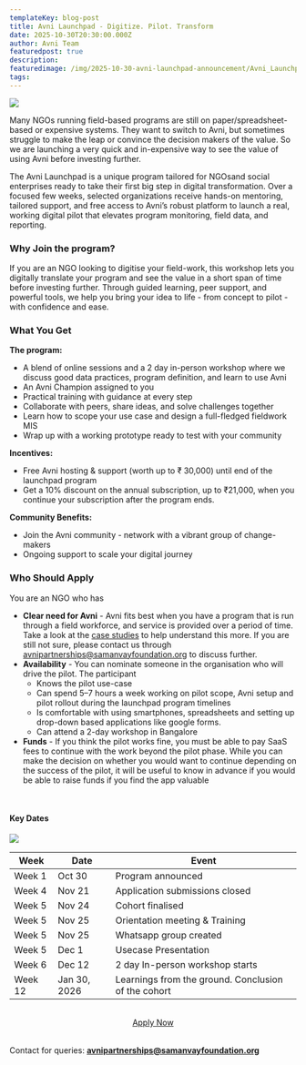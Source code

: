 ```yaml
---
templateKey: blog-post
title: Avni Launchpad - Digitize. Pilot. Transform
date: 2025-10-30T20:30:00.000Z
author: Avni Team
featuredpost: true
description: 
featuredimage: /img/2025-10-30-avni-launchpad-announcement/Avni_Launchpad.png
tags:
---
```


<a href="https://forms.gle/zD2A4cPRtpdcczPe9" target="_blank" rel="noopener noreferrer">
  <img src="/img/2025-10-30-avni-launchpad-announcement/launchpad_banner.png"/>
</a>
<br>

Many NGOs running field-based programs are still on paper/spreadsheet-based or expensive systems. They want to switch to Avni, but sometimes struggle to make the leap or convince the decision makers of the value. So we are launching a very quick and in-expensive way to see the value of using Avni before investing further. 

The Avni Launchpad is a unique program tailored for NGOsand social enterprises ready to take their first big step in digital transformation. Over a focused few weeks, selected organizations receive hands-on mentoring, tailored support, and free access to Avni’s robust platform to launch a real, working digital pilot that elevates program monitoring, field data, and reporting.

### Why Join the program?

If you are an NGO looking to digitise your field-work, this workshop lets you digitally translate your program and see the value in a short span of time before investing further. Through guided learning, peer support, and powerful tools, we help you bring your idea to life - from concept to pilot - with confidence and ease.

### What You Get
**The program:**
  - A blend of online sessions and a 2 day in-person workshop where we discuss good data practices, program definition, and learn to use Avni
  - An Avni Champion assigned to you
  - Practical training with guidance at every step
  - Collaborate with peers, share ideas, and solve challenges together
  - Learn how to scope your use case and design a full-fledged fieldwork MIS
  - Wrap up with a working prototype ready to test with your community

**Incentives:**
  - Free Avni hosting & support (worth up to ₹ 30,000) until end of the launchpad program
  - Get a 10% discount on the annual subscription, up to ₹21,000, when you continue your subscription after the program ends.

**Community Benefits:**
  - Join the Avni community - network with a vibrant group of change-makers
  - Ongoing support to scale your digital journey

### Who Should Apply
You are an NGO who has 
- **Clear need for Avni** - Avni fits best when you have a program that is run through a field workforce, and service is provided over a period of time. Take a look at the [case studies](/case-studies) to help understand this more. If you are still not sure, please contact us through avnipartnerships@samanvayfoundation.org to discuss further.
- **Availability** - You can nominate someone in the organisation who will drive the pilot. The participant
  - Knows the pilot use-case
  - Can spend 5–7 hours a week working on pilot scope, Avni setup and pilot rollout during the launchpad program timelines
  - Is comfortable with using smartphones, spreadsheets and setting up drop-down based applications like google forms.
  - Can attend a 2-day workshop in Bangalore
- **Funds** - If you think the pilot works fine, you must be able to pay SaaS fees to continue with the work beyond the pilot phase. While you can make the decision on whether you would want to continue depending on the success of the pilot, it will be useful to know in advance if you would be able to raise funds if you find the app valuable

<br>

#### Key Dates
![](/img/2025-10-30-avni-launchpad-announcement/timeline.png)

| Week | Date | Event |
|------|------|-------|
| Week 1 | Oct 30 | Program announced |
| Week 4 | Nov 21 | Application submissions closed |
| Week 5 | Nov 24 | Cohort finalised |
| Week 5 | Nov 25 | Orientation meeting & Training |
| Week 5 | Nov 25 | Whatsapp group created |
| Week 5 | Dec 1 | Usecase Presentation |
| Week 6 | Dec 12 | 2 day In-person workshop starts |
| Week 12 | Jan 30, 2026 | Learnings from the ground. Conclusion of the cohort |

<div style="text-align: center; margin: 2rem 0;">
  <a href="https://forms.gle/zD2A4cPRtpdcczPe9" target="_blank" rel="noopener noreferrer" 
     class="button is-primary is-medium"> 
    Apply Now
  </a>
</div>

Contact for queries: **avnipartnerships@samanvayfoundation.org**


<br><br>
